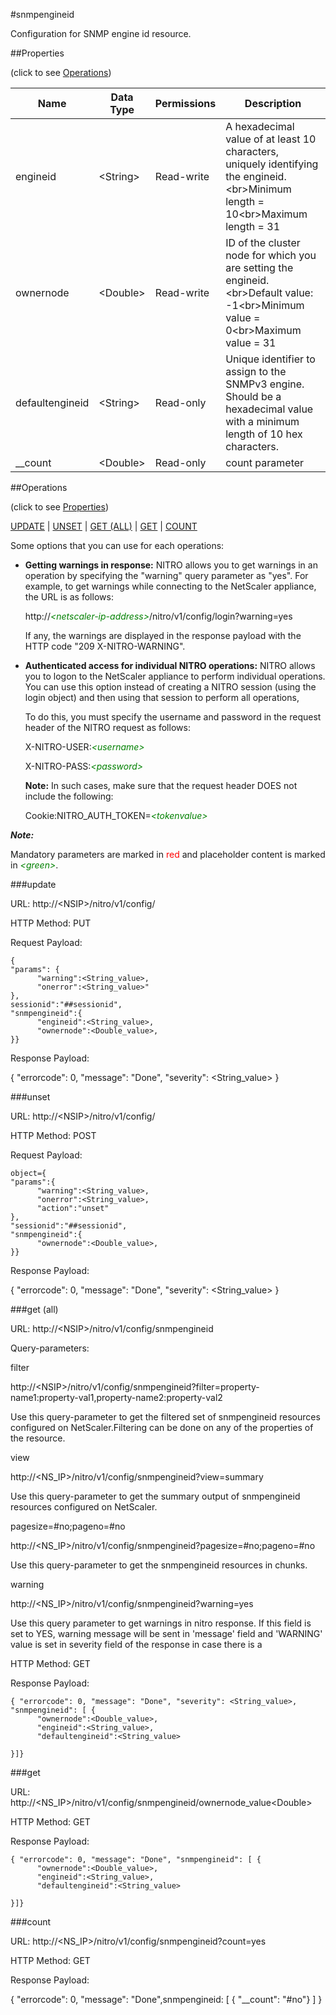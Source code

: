 #snmpengineid

Configuration for SNMP engine id resource.


##Properties 
<span>(click to see [Operations](#operations))</span>


<table><thead><tr><th>Name</th><th> Data Type</th><th> Permissions</th><th>Description</th></tr></thead><tbody><tr><td>engineid</td><td>&lt;String></td><td>Read-write</td><td>A hexadecimal value of at least 10 characters, uniquely identifying the engineid.&lt;br>Minimum length = 10&lt;br>Maximum length = 31</td><tr><tr><td>ownernode</td><td>&lt;Double></td><td>Read-write</td><td>ID of the cluster node for which you are setting the engineid.&lt;br>Default value: -1&lt;br>Minimum value = 0&lt;br>Maximum value = 31</td><tr><tr><td>defaultengineid</td><td>&lt;String></td><td>Read-only</td><td>Unique identifier to assign to the SNMPv3 engine. Should be a hexadecimal value with a minimum length of 10 hex characters.</td><tr><tr><td>__count</td><td>&lt;Double></td><td>Read-only</td><td>count parameter</td><tr></tbody></table>
##Operations 
<span>(click to see [Properties](#properties))</span>


[UPDATE](#update) | [UNSET](#unset) | [GET (ALL)](#get-(all)) | [GET](#get) | [COUNT](#count)


Some options that you can use for each operations:
<ul><li><p><b>Getting warnings in response:</b> NITRO allows you to get warnings in an operation by specifying the "warning" query parameter as "yes". For example, to get warnings while connecting to the NetScaler appliance, the URL is as follows:</p><p>http://<span style="color:green;font-style:italic;">&lt;netscaler-ip-address&gt;</span>/nitro/v1/config/login?warning=yes</p><p>If any, the warnings are displayed in the response payload with the HTTP code "209 X-NITRO-WARNING".</p></li><li><p><b>Authenticated access for individual NITRO operations:</b> NITRO allows you to logon to the NetScaler appliance to perform individual operations. You can use this option instead of creating a NITRO session (using the login object) and then using that session to perform all operations,</p><p>To do this, you must specify the username and password in the request header of the NITRO request as follows:</p><p>X-NITRO-USER:<span style="color:green;font-style:italic;">&lt;username&gt;</span></p><p>X-NITRO-PASS:<span style="color:green;font-style:italic;">&lt;password&gt;</span></p><p><b>Note:</b> In such cases, make sure that the request header DOES not include the following:</p><p>Cookie:NITRO_AUTH_TOKEN=<span style="color:green;font-style:italic;">&lt;tokenvalue&gt;</span></p></li></ul>



***Note:*** 
Mandatory parameters are marked in <span style="color:#FF0000;">red</span> and placeholder content is marked in <span style="color:green;font-style:italic">&lt;green&gt;</span>.

###update



URL: http://&lt;NSIP&gt;/nitro/v1/config/
HTTP Method: PUT
Request Payload: ```{"params": {      "warning":<String_value>,      "onerror":<String_value>"},sessionid":"##sessionid","snmpengineid":{      "engineid":<String_value>,      "ownernode":<Double_value>,}}```
Response Payload: 
{ "errorcode": 0, "message": "Done", "severity": <String_value> }


###unset



URL: http://&lt;NSIP&gt;/nitro/v1/config/
HTTP Method: POST
Request Payload: ```object={"params":{      "warning":<String_value>,      "onerror":<String_value>,      "action":"unset"},"sessionid":"##sessionid","snmpengineid":{      "ownernode":<Double_value>,}}```
Response Payload: 
{ "errorcode": 0, "message": "Done", "severity": <String_value> }


###get (all)



URL: http://&lt;NSIP&gt;/nitro/v1/config/snmpengineid
Query-parameters:
filter
http://&lt;NSIP&gt;/nitro/v1/config/snmpengineid?filter=property-name1:property-val1,property-name2:property-val2
Use this query-parameter to get the filtered set of snmpengineid resources configured on NetScaler.Filtering can be done on any of the properties of the resource.


view
http://&lt;NS_IP&gt;/nitro/v1/config/snmpengineid?view=summary
Use this query-parameter to get the summary output of snmpengineid resources configured on NetScaler.


pagesize=#no;pageno=#no
http://&lt;NS_IP&gt;/nitro/v1/config/snmpengineid?pagesize=#no;pageno=#no
Use this query-parameter to get the snmpengineid resources in chunks.


warning
http://&lt;NS_IP&gt;/nitro/v1/config/snmpengineid?warning=yes
Use this query parameter to get warnings in nitro response. If this field is set to YES, warning message will be sent in 'message' field and 'WARNING' value is set in severity field of the response in case there is a



HTTP Method: GET
Response Payload: ```{ "errorcode": 0, "message": "Done", "severity": <String_value>, "snmpengineid": [ {      "ownernode":<Double_value>,      "engineid":<String_value>,      "defaultengineid":<String_value>}]}```



###get



URL: http://&lt;NS_IP&gt;/nitro/v1/config/snmpengineid/ownernode_value&lt;Double&gt;
HTTP Method: GET
Response Payload: ```{ "errorcode": 0, "message": "Done", "snmpengineid": [ {      "ownernode":<Double_value>,      "engineid":<String_value>,      "defaultengineid":<String_value>}]}```



###count



URL: http://&lt;NS_IP&gt;/nitro/v1/config/snmpengineid?count=yes
HTTP Method: GET
Response Payload: 
{ "errorcode": 0, "message": "Done",snmpengineid: [ { "__count": "#no"} ] }


